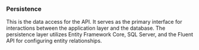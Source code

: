 ### Persistence
This is the data access for the API. It serves as the primary interface
for interactions between the application layer and the database. The persistence
layer utilizes Entity Framework Core, SQL Server, and the Fluent API for configuring
entity relationships. 